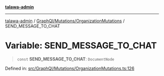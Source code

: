 [**talawa-admin**](../../../../README.md)

***

[talawa-admin](../../../../README.md) / [GraphQl/Mutations/OrganizationMutations](../README.md) / SEND\_MESSAGE\_TO\_CHAT

# Variable: SEND\_MESSAGE\_TO\_CHAT

> `const` **SEND\_MESSAGE\_TO\_CHAT**: `DocumentNode`

Defined in: [src/GraphQl/Mutations/OrganizationMutations.ts:126](https://github.com/gautam-divyanshu/talawa-admin/blob/9fef64ff9fb30eb3195cc9100606d8b7a89bca79/src/GraphQl/Mutations/OrganizationMutations.ts#L126)
